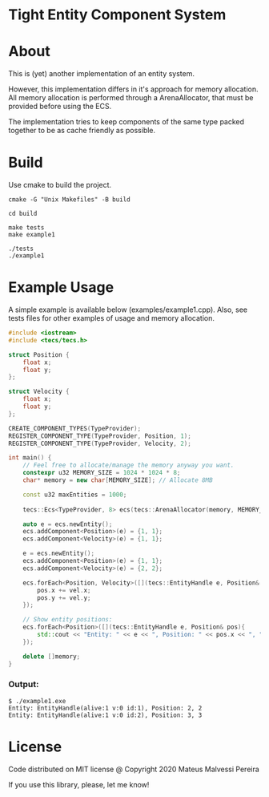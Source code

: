 # Tight Entity Component System

# About
This is (yet) another implementation of an entity system.

However, this implementation differs in it's approach for memory allocation.
All memory allocation is performed through a ArenaAllocator, that must be provided
before using the ECS.

The implementation tries to keep components of the same type packed together
to be as cache friendly as possible.

# Build

Use cmake to build the project.

```
cmake -G "Unix Makefiles" -B build

cd build

make tests
make example1

./tests
./example1
```

# Example Usage

A simple example is available below (examples/example1.cpp).
Also, see tests files for other examples of usage and memory allocation.

```c++
#include <iostream>
#include <tecs/tecs.h>

struct Position {
    float x;
    float y;
};

struct Velocity {
    float x;
    float y;
};

CREATE_COMPONENT_TYPES(TypeProvider);
REGISTER_COMPONENT_TYPE(TypeProvider, Position, 1);
REGISTER_COMPONENT_TYPE(TypeProvider, Velocity, 2);

int main() {
    // Feel free to allocate/manage the memory anyway you want. 
    constexpr u32 MEMORY_SIZE = 1024 * 1024 * 8;
    char* memory = new char[MEMORY_SIZE]; // Allocate 8MB

    const u32 maxEntities = 1000;
    
    tecs::Ecs<TypeProvider, 8> ecs(tecs::ArenaAllocator(memory, MEMORY_SIZE), maxEntities);

    auto e = ecs.newEntity();
    ecs.addComponent<Position>(e) = {1, 1};
    ecs.addComponent<Velocity>(e) = {1, 1};

    e = ecs.newEntity();
    ecs.addComponent<Position>(e) = {1, 1};
    ecs.addComponent<Velocity>(e) = {2, 2};

    ecs.forEach<Position, Velocity>([](tecs::EntityHandle e, Position& pos, Velocity& vel){
        pos.x += vel.x;
        pos.y += vel.y;
    });

    // Show entity positions:
    ecs.forEach<Position>([](tecs::EntityHandle e, Position& pos){
        std::cout << "Entity: " << e << ", Position: " << pos.x << ", " << pos.y << std::endl;
    });

    delete []memory;
}

```
### Output:
```
$ ./example1.exe
Entity: EntityHandle(alive:1 v:0 id:1), Position: 2, 2
Entity: EntityHandle(alive:1 v:0 id:2), Position: 3, 3
```

# License

Code distributed on MIT license @ Copyright 2020 Mateus Malvessi Pereira

If you use this library, please, let me know!

